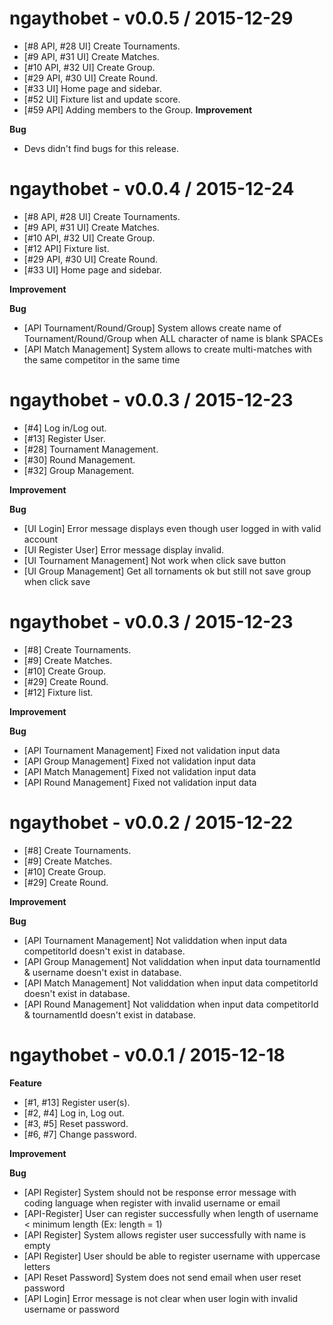 ngaythobet - v0.0.5 / 2015-12-29
================================

* [#8 API, #28 UI] Create Tournaments.
* [#9 API, #31 UI] Create Matches.
* [#10 API, #32 UI] Create Group.
* [#29 API, #30 UI] Create Round.
* [#33 UI] Home page and sidebar.
* [#52 UI] Fixture list and update score.
* [#59 API] Adding members to the Group.
**Improvement**

**Bug**
* Devs didn't find bugs for this release.


ngaythobet - v0.0.4 / 2015-12-24
================================

* [#8 API, #28 UI] Create Tournaments.
* [#9 API, #31 UI] Create Matches.
* [#10 API, #32 UI] Create Group.
* [#12 API] Fixture list.
* [#29 API, #30 UI] Create Round.
* [#33 UI] Home page and sidebar.


**Improvement**

**Bug**
* [API Tournament/Round/Group] System allows create name of Tournament/Round/Group when ALL character of name is blank SPACEs
* [API Match Management] System allows to create multi-matches with the same competitor in the same time


ngaythobet - v0.0.3 / 2015-12-23
================================

* [#4] Log in/Log out.
* [#13] Register User.
* [#28] Tournament Management.
* [#30] Round Management.
* [#32] Group Management.

**Improvement**


**Bug**
* [UI Login] Error message displays even though user logged in with valid account
* [UI Register User] Error message display invalid.
* [UI Tournament Management] Not work when click save button
* [UI Group Management] Get all tornaments ok but still not save group when click save



ngaythobet - v0.0.3 / 2015-12-23
================================

* [#8] Create Tournaments.
* [#9] Create Matches.
* [#10] Create Group.
* [#29] Create Round.
* [#12] Fixture list.


**Improvement**

**Bug**
* [API Tournament Management] Fixed not validation input data
* [API Group Management] Fixed not validation input data
* [API Match Management] Fixed not validation input data
* [API Round Management] Fixed not validation input data


ngaythobet - v0.0.2 / 2015-12-22
================================

* [#8] Create Tournaments.
* [#9] Create Matches.
* [#10] Create Group.
* [#29] Create Round.

**Improvement**

**Bug**
* [API Tournament Management] Not validdation when input data competitorId doesn't exist in database.
* [API Group Management] Not validdation when input data tournamentId & username doesn't exist in database.
* [API Match Management] Not validdation when input data competitorId doesn't exist in database.
* [API Round Management] Not validdation when input data competitorId & tournamentId doesn't exist in database.


ngaythobet - v0.0.1 / 2015-12-18
================================

**Feature**
* [#1, #13] Register user(s).
* [#2, #4] Log in, Log out.
* [#3, #5] Reset password.
* [#6, #7] Change password.

**Improvement**

**Bug**
* [API Register] System should not be response error message with coding language when register with invalid username or email
* [API-Register] User can register successfully when length of username < minimum length (Ex: length = 1)
* [API Register] System allows register user successfully with name is empty
* [API Register] User should be able to register username with uppercase letters
* [API Reset Password] System does not send email when user reset password
* [API Login] Error message is not clear when user login with invalid username or password